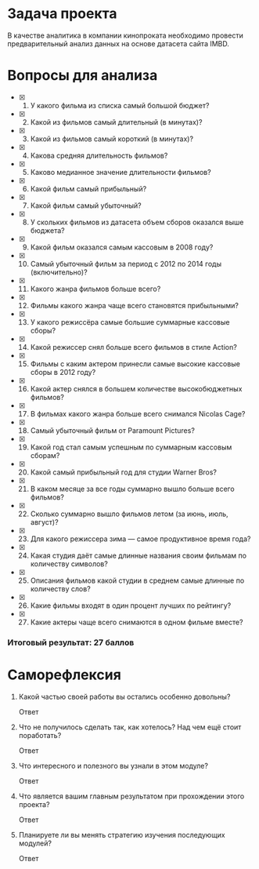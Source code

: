# Задача проекта

В качестве аналитика в компании кинопроката необходимо провести предварительный анализ данных на основе датасета сайта IMBD.

# Вопросы для анализа

- [x] 1. У какого фильма из списка самый большой бюджет?
- [x] 2. Какой из фильмов самый длительный (в минутах)?
- [x] 3. Какой из фильмов самый короткий (в минутах)?
- [x] 4. Какова средняя длительность фильмов?
- [x] 5. Каково медианное значение длительности фильмов?
- [x] 6. Какой фильм самый прибыльный?
- [x] 7. Какой фильм самый убыточный?
- [x] 8. У скольких фильмов из датасета объем сборов оказался выше бюджета?
- [x] 9. Какой фильм оказался самым кассовым в 2008 году?
- [x] 10. Самый убыточный фильм за период с 2012 по 2014 годы (включительно)?
- [x] 11. Какого жанра фильмов больше всего?
- [x] 12. Фильмы какого жанра чаще всего становятся прибыльными?
- [x] 13. У какого режиссёра самые большие суммарные кассовые сборы?
- [x] 14. Какой режиссер снял больше всего фильмов в стиле Action?
- [x] 15. Фильмы с каким актером принесли самые высокие кассовые сборы в 2012 году?
- [x] 16. Какой актер снялся в большем количестве высокобюджетных фильмов?
- [x] 17. В фильмах какого жанра больше всего снимался Nicolas Cage?
- [x] 18. Самый убыточный фильм от Paramount Pictures?
- [x] 19. Какой год стал самым успешным по суммарным кассовым сборам?
- [x] 20. Какой самый прибыльный год для студии Warner Bros?
- [x] 21. В каком месяце за все годы суммарно вышло больше всего фильмов?
- [x] 22. Сколько суммарно вышло фильмов летом (за июнь, июль, август)?
- [x] 23. Для какого режиссера зима — самое продуктивное время года?
- [x] 24. Какая студия даёт самые длинные названия своим фильмам по количеству символов?
- [x] 25. Описания фильмов какой студии в среднем самые длинные по количеству слов?
- [x] 26. Какие фильмы входят в один процент лучших по рейтингу?
- [x] 27. Какие актеры чаще всего снимаются в одном фильме вместе?

### Итоговый результат: 27 баллов

# Саморефлексия

1. Какой частью своей работы вы остались особенно довольны?

    Ответ

2. Что не получилось сделать так, как хотелось? Над чем ещё стоит поработать?

    Ответ

3. Что интересного и полезного вы узнали в этом модуле?

    Ответ

4. Что является вашим главным результатом при прохождении этого проекта?

    Ответ

5. Планируете ли вы менять стратегию изучения последующих модулей?

    Ответ